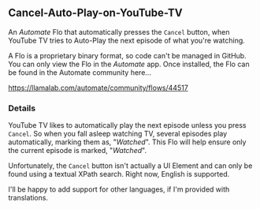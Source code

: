 ## Cancel-Auto-Play-on-YouTube-TV
An *_Automate_* Flo that automatically presses the `Cancel` button, when YouTube TV tries to Auto-Play the next episode of what you're watching.

A Flo is a proprietary binary format, so code can't be managed in GitHub. You can only view the Flo in the *_Automate_* app. Once installed, the Flo can be found in the Automate community here... 

https://llamalab.com/automate/community/flows/44517

### Details

YouTube TV likes to automatically play the next episode unless you press `Cancel`. So when you fall asleep watching TV, several episodes play automatically, marking them as, "_Watched_". This Flo will help ensure only the current episode is marked, "_Watched_".

Unfortunately, the `Cancel` button isn't actually a UI Element and can only be found using a textual XPath search. Right now, English is supported.

I'll be happy to add support for other languages, if I'm provided with translations.

